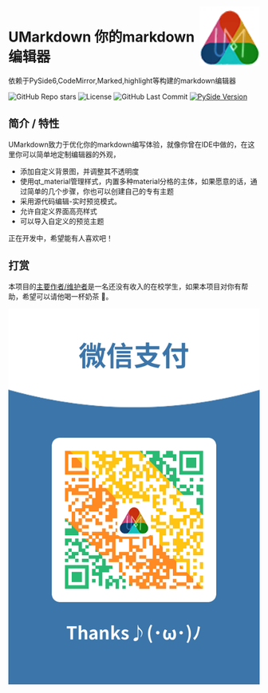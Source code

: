 <img src="./res/image/logo.png" alt="logo" height="120" align="right" />

# UMarkdown 你的markdown编辑器

依赖于PySide6,CodeMirror,Marked,highlight等构建的markdown编辑器

![GitHub Repo stars](https://img.shields.io/github/stars/2061360308/UMarkdown)
![License](https://img.shields.io/github/license/2061360308/UMarkdown)
![GitHub Last Commit](https://img.shields.io/github/last-commit/2061360308/UMarkdown)
[![PySide Version](https://img.shields.io/badge/PySide-6.4-blue)](https://doc.qt.io/qtforpython/index.html)
## 简介 / 特性

UMarkdown致力于优化你的markdown编写体验，就像你曾在IDE中做的，在这里你可以简单地定制编辑器的外观，

- 添加自定义背景图，并调整其不透明度
- 使用qt_material管理样式，内置多种material分格的主体，如果愿意的话，通过简单的几个步骤，你也可以创建自己的专有主题
- 采用源代码编辑-实时预览模式。
- 允许自定义界面高亮样式
- 可以导入自定义的预览主题

正在开发中，希望能有人喜欢吧！

## 打赏

本项目的[主要作者/维护者](https://blog.1think2program.cn/)是一名还没有收入的在校学生，如果本项目对你有帮助，希望可以请他喝一杯奶茶 :beer:。

![微信收款码](./doc/images/微信收款码.png)
